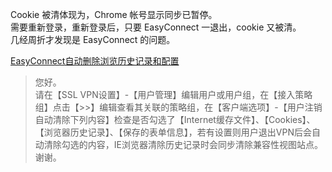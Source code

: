 Cookie 被清体现为，Chrome 帐号显示同步已暂停。  
需要重新登录，重新登录后，只要 EasyConnect 一退出，cookie 又被清。  
几经周折才发现是 EasyConnect 的问题。

[EasyConnect自动删除浏览历史记录和配置](https://bbs.sangfor.com.cn/forum.php?mod=viewthread&tid=44285)


>您好。  
>请在【SSL VPN设置】-【用户管理】编辑用户或用户组，在【接入策略组】点击【>>】编辑查看其关联的策略组，在【客户端选项】-【用户注销自动清除下列内容】检查是否勾选了【Internet缓存文件】、【Cookies】、【浏览器历史记录】、【保存的表单信息】，若有设置则用户退出VPN后会自动清除勾选的内容，IE浏览器清除历史记录时会同步清除兼容性视图站点。谢谢。